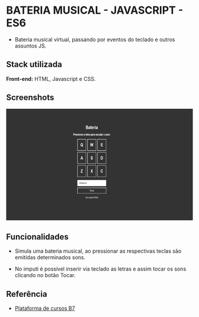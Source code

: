 # BATERIA MUSICAL -  JAVASCRIPT - ES6

- Bateria musical virtual, passando por eventos do teclado e outros assuntos JS.


## Stack utilizada

**Front-end:** HTML, Javascript e CSS.


## Screenshots

<img src="./prints/Bateria.png" style="height: 300px; width:600px;"/>

## Funcionalidades

- Simula uma bateria musical, ao pressionar as respectivas teclas são emitidas determinados sons.

- No imputi é possível inserir via teclado as letras e assim tocar os sons clicando no botão Tocar.

## Referência

 - [Plataforma de cursos B7](https://alunos.b7web.com.br/login)

